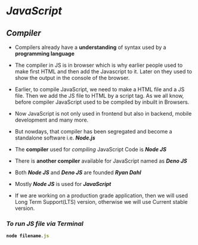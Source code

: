 # _JavaScript_
## _Compiler_
- Compilers already have a **understanding** of syntax used by a **programming language**

- The compiler in JS is in browser which is why earlier people used to make first HTML and then add the Javascript to it. Later on they used to show the output in the console of the browser.

- Earlier, to compile JavaScript, we need to make a HTML file and a JS file. Then we add the JS file to HTML by a script tag. As we all know, before compiler JavaScript used to be compiled by inbuilt in Browsers.

- Now JavaScript is not only used in frontend  but also in backend, mobile development and many more.

- But nowdays, that compiler has been segregated and become a standalone software i.e. **_Node.js_**

- The **compiler** used for _compiling_ JavaScript Code is _**Node JS**_

- There is **another compiler** available for JavaScript named as _**Deno JS**_

- Both _**Node JS**_ and _**Deno JS**_ are founded _**Ryan Dahl**_

- Mostly _**Node JS**_ is used for _**JavaScript**_

- If we are working on a production grade application, then we will used Long Term Support(LTS) version, otherwise we will use Current stable version.

### _To run  JS file via Terminal_

<b>

```javascript
node filename.js
```
</b>



